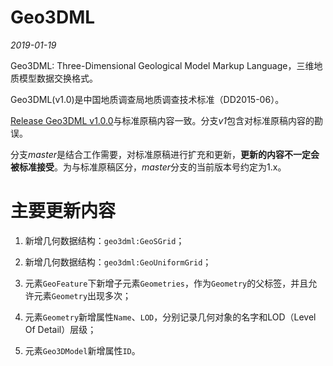 Geo3DML
===

*2019-01-19*

Geo3DML: Three-Dimensional Geological Model Markup Language，三维地质模型数据交换格式。

Geo3DML(v1.0)是中国地质调查局地质调查技术标准（DD2015-06）。

[Release Geo3DML v1.0.0](https://github.com/WuZixing/Geo3DML/releases/tag/v1.0.0)与标准原稿内容一致。分支*v1*包含对标准原稿内容的勘误。

分支*master*是结合工作需要，对标准原稿进行扩充和更新，**更新的内容不一定会被标准接受**。为与标准原稿区分，*master*分支的当前版本号约定为1.x。

主要更新内容
===

1. 新增几何数据结构：`geo3dml:GeoSGrid`；

2. 新增几何数据结构：`geo3dml:GeoUniformGrid`；

3. 元素`GeoFeature`下新增子元素`Geometries`，作为`Geometry`的父标签，并且允许元素`Geometry`出现多次；

4. 元素`Geometry`新增属性`Name`、`LOD`，分别记录几何对象的名字和LOD（Level Of Detail）层级；

5. 元素`Geo3DModel`新增属性`ID`。

